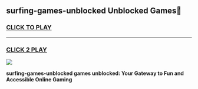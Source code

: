 
## surfing-games-unblocked Unblocked Games👋
<h3>
<a href="https://news.freeplayer.one?title=surfing-games-unblocked&ref=16F">CLICK TO PLAY</a></h3>
<hr>

<h3>
<a href="https://news.freeplayer.one?title=surfing-games-unblocked&ref=16F">CLICK 2 PLAY</a>
  
</h3>

<a href="https://news.freeplayer.one?title=surfing-games-unblocked&ref=16F/"><img src="https://clearcache.store/games.png"></a>


**surfing-games-unblocked games unblocked: Your Gateway to Fun and Accessible Online Gaming**
